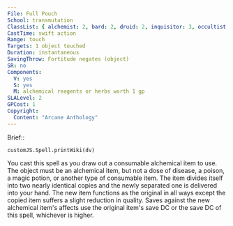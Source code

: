 ```yaml
---
File: Full Pouch
School: transmutation
ClassList: { alchemist: 2, bard: 2, druid: 2, inquisitor: 3, occultist: 3, ranger: 3, sorcerer: 2, wizard: 2 }
CastTime: swift action
Range: touch
Targets: 1 object touched
Duration: instantaneous
SavingThrow: Fortitude negates (object)
SR: no
Components:
  V: yes
  S: yes
  M: alchemical reagents or herbs worth 1 gp
SLALevel: 2
GPCost: 1
Copyright:
  Content: "Arcane Anthology"
---
```

Brief:: 

```dataviewjs
customJS.Spell.printWiki(dv)
```

You cast this spell as you draw out a consumable alchemical item to use. The object must be an alchemical item, but not a dose of disease, a poison, a magic potion, or another type of consumable item. The item divides itself into two nearly identical copies and the newly separated one is delivered into your hand. The new item functions as the original in all ways except the copied item suffers a slight reduction in quality. Saves against the new alchemical item's affects use the original item's save DC or the save DC of this spell, whichever is higher.
